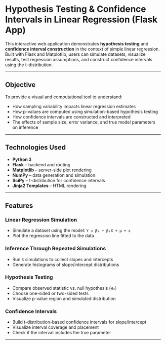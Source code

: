 # Hypothesis Testing & Confidence Intervals in Linear Regression (Flask App)

This interactive web application demonstrates **hypothesis testing** and **confidence interval construction** in the context of simple linear regression. Built with Flask and Matplotlib, users can simulate datasets, visualize results, test regression assumptions, and construct confidence intervals using the t-distribution.

---

## Objective

To provide a visual and computational tool to understand:
- How sampling variability impacts linear regression estimates
- How p-values are computed using simulation-based hypothesis testing
- How confidence intervals are constructed and interpreted
- The effects of sample size, error variance, and true model parameters on inference

---

## Technologies Used

- **Python 3**
- **Flask** – backend and routing
- **Matplotlib** – server-side plot rendering
- **NumPy** – data generation and simulation
- **SciPy** – t-distribution for confidence intervals
- **Jinja2 Templates** – HTML rendering

---

## Features

### Linear Regression Simulation
- Simulate a dataset using the model: `Y = β₀ + β₁X + μ + ε`
- Plot the regression line fitted to the data

### Inference Through Repeated Simulations
- Run `S` simulations to collect slopes and intercepts
- Generate histograms of slope/intercept distributions

### Hypothesis Testing
- Compare observed statistic vs. null hypothesis (`H₀`)
- Choose one-sided or two-sided tests
- Visualize p-value region and simulated distribution

### Confidence Intervals
- Build t-distribution-based confidence intervals for slope/intercept
- Visualize interval coverage and placement
- Check if the interval includes the true parameter

---
